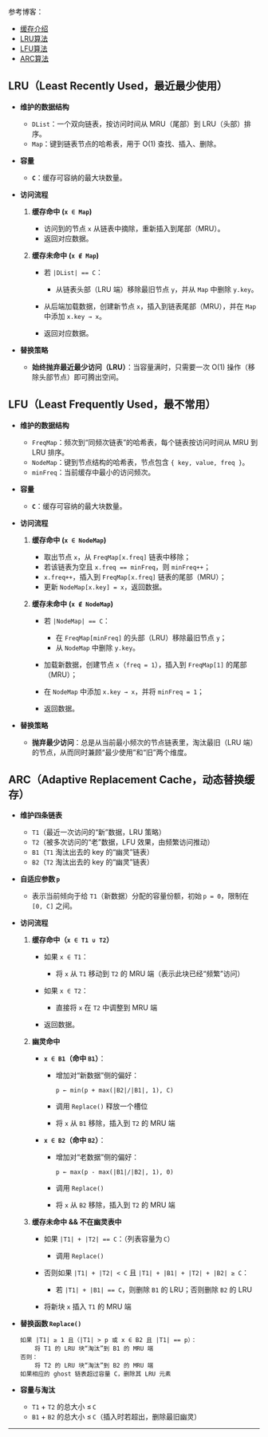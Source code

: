 参考博客：
- [缓存介绍](https://blog.csdn.net/chongfa2008/article/details/121956961)
- [LRU算法](https://blog.csdn.net/saxon_li/article/details/123974696)
- [LFU算法](https://blog.csdn.net/saxon_li/article/details/123985667)
- [ARC算法](https://blog.csdn.net/m0_73111380/article/details/142534135)


## LRU（Least Recently Used，最近最少使用）

  * **维护的数据结构**

    * `DList`：一个双向链表，按访问时间从 MRU（尾部）到 LRU（头部）排序。
    * `Map`：键到链表节点的哈希表，用于 O(1) 查找、插入、删除。
  * **容量**

    * **`C`**：缓存可容纳的最大块数量。
  * **访问流程**

    1. **缓存命中 (`x ∈ Map`)**

       * 访问到的节点 `x` 从链表中摘除，重新插入到尾部（MRU）。
       * 返回对应数据。
    2. **缓存未命中 (`x ∉ Map`)**

       * 若 `|DList| == C`：

         * 从链表头部（LRU 端）移除最旧节点 `y`，并从 `Map` 中删除 `y.key`。
       * 从后端加载数据，创建新节点 `x`，插入到链表尾部（MRU），并在 `Map` 中添加 `x.key → x`。
       * 返回对应数据。
  * **替换策略**

    * **始终抛弃最近最少访问（LRU）**：当容量满时，只需要一次 O(1) 操作（移除头部节点）即可腾出空间。

## LFU（Least Frequently Used，最不常用）

  * **维护的数据结构**

    * `FreqMap`：频次到“同频次链表”的哈希表，每个链表按访问时间从 MRU 到 LRU 排序。
    * `NodeMap`：键到节点结构的哈希表，节点包含 `{ key, value, freq }`。
    * `minFreq`：当前缓存中最小的访问频次。
  * **容量**

    * **`C`**：缓存可容纳的最大块数量。
  * **访问流程**

    1. **缓存命中 (`x ∈ NodeMap`)**

       * 取出节点 `x`，从 `FreqMap[x.freq]` 链表中移除；
       * 若该链表为空且 `x.freq == minFreq`，则 `minFreq++`；
       * `x.freq++`，插入到 `FreqMap[x.freq]` 链表的尾部（MRU）；
       * 更新 `NodeMap[x.key] = x`，返回数据。
    2. **缓存未命中 (`x ∉ NodeMap`)**

       * 若 `|NodeMap| == C`：

         * 在 `FreqMap[minFreq]` 的头部（LRU）移除最旧节点 `y`；
         * 从 `NodeMap` 中删除 `y.key`。
       * 加载新数据，创建节点 `x`（`freq = 1`），插入到 `FreqMap[1]` 的尾部（MRU）；
       * 在 `NodeMap` 中添加 `x.key → x`，并将 `minFreq = 1`；
       * 返回数据。
  * **替换策略**

    * **抛弃最少访问**：总是从当前最小频次的节点链表里，淘汰最旧（LRU 端）的节点，从而同时兼顾“最少使用”和“旧”两个维度。



## ARC（Adaptive Replacement Cache，动态替换缓存）

* **维护四条链表**

  * `T1`（最近一次访问的“新”数据，LRU 策略）
  * `T2`（被多次访问的“老”数据，LFU 效果，由频繁访问推动）
  * `B1`（`T1` 淘汰出去的 key 的“幽灵”链表）
  * `B2`（`T2` 淘汰出去的 key 的“幽灵”链表）

* **自适应参数 `p`**

  * 表示当前倾向于给 `T1`（新数据）分配的容量份额，初始 `p = 0`，限制在 `[0, C]` 之间。

* **访问流程**

  1. **缓存命中（`x ∈ T1 ∪ T2`）**

     * 如果 `x ∈ T1`：

       * 将 `x` 从 `T1` 移动到 `T2` 的 MRU 端（表示此块已经“频繁”访问）
     * 如果 `x ∈ T2`：

       * 直接将 `x` 在 `T2` 中调整到 MRU 端
     * 返回数据。

  2. **幽灵命中**

     * **`x ∈ B1`（命中 `B1`）**：

       * 增加对“新数据”侧的偏好：

         ```
         p ← min(p + max(|B2|/|B1|, 1), C)
         ```
       * 调用 `Replace()` 释放一个槽位
       * 将 `x` 从 `B1` 移除，插入到 `T2` 的 MRU 端
     * **`x ∈ B2`（命中 `B2`）**：

       * 增加对“老数据”侧的偏好：

         ```
         p ← max(p - max(|B1|/|B2|, 1), 0)
         ```
       * 调用 `Replace()`
       * 将 `x` 从 `B2` 移除，插入到 `T2` 的 MRU 端

  3. **缓存未命中 && 不在幽灵表中**

     * 如果 `|T1| + |T2| == C`：（列表容量为 `C`）

       * 调用 `Replace()`
     * 否则如果 `|T1| + |T2| < C` 且 `|T1| + |B1| + |T2| + |B2| ≥ C`：

       * 若 `|T1| + |B1| == C`，则删除 `B1` 的 LRU；否则删除 `B2` 的 LRU
     * 将新块 `x` 插入 `T1` 的 MRU 端

* **替换函数 `Replace()`**

  ```text
  如果 |T1| ≥ 1 且（|T1| > p 或 x ∈ B2 且 |T1| == p）：
      将 T1 的 LRU 块“淘汰”到 B1 的 MRU 端
  否则：
      将 T2 的 LRU 块“淘汰”到 B2 的 MRU 端
  如果相应的 ghost 链表超过容量 C，删除其 LRU 元素
  ```

* **容量与淘汰**

  * `T1` + `T2` 的总大小 ≤ `C`
  * `B1` + `B2` 的总大小 ≤ `C`（插入时若超出，删除最旧幽灵）

---

